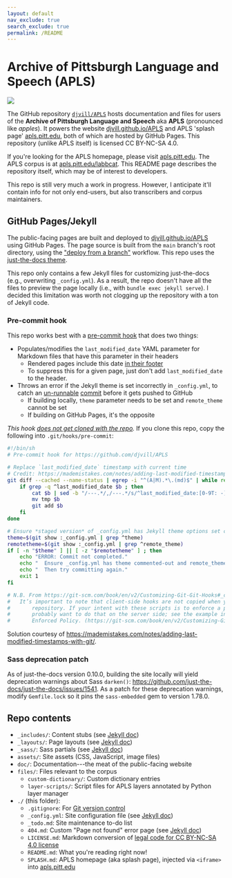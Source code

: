 ```yaml
---
layout: default
nav_exclude: true
search_exclude: true
permalink: /README
---
```


# Archive of Pittsburgh Language and Speech (APLS)

[![](https://i.creativecommons.org/l/by-nc-sa/4.0/88x31.png)](https://creativecommons.org/licenses/by-nc-sa/4.0/)

The GitHub repository [`djvill/APLS`](https://github.com/djvill/APLS) hosts documentation and files for users of the **Archive of Pittsburgh Language and Speech** aka **APLS** (pronounced like _apples_).
It powers the website [djvill.github.io/APLS](https://djvill.github.io/APLS) and APLS 'splash page' [apls.pitt.edu](https://apls.pitt.edu), both of which are hosted by GitHub Pages.
This repository (unlike APLS itself) is licensed CC BY-NC-SA 4.0.


If you're looking for the APLS homepage, please visit [apls.pitt.edu](https://apls.pitt.edu).
The APLS corpus is at [apls.pitt.edu/labbcat](https://apls.pitt.edu/labbcat).
This README page describes the repository itself, which may be of interest to developers.


This repo is still very much a work in progress.
However, I anticipate it'll contain info for not only end-users, but also transcribers and corpus maintainers.


## GitHub Pages/Jekyll

The public-facing pages are built and deployed to [djvill.github.io/APLS](https://djvill.github.io/APLS) using GitHub Pages.
The page source is built from the `main` branch's root directory, using the ["deploy from a branch"](https://docs.github.com/en/pages/getting-started-with-github-pages/configuring-a-publishing-source-for-your-github-pages-site#publishing-from-a-branch) workflow.
This repo uses the [just-the-docs theme](https://github.com/just-the-docs/just-the-docs).


This repo only contains a few Jekyll files for customizing just-the-docs (e.g., overwriting `_config.yml`).
As a result, the repo doesn't have all the files to preview the page locally (i.e., with `bundle exec jekyll serve`).
I decided this limitation was worth not clogging up the repository with a ton of Jekyll code.


### Pre-commit hook

This repo works best with a [pre-commit hook](https://git-scm.com/book/en/v2/Customizing-Git-Git-Hooks#_committing_workflow_hooks) that does two things:

- Populates/modifies the `last_modified_date` YAML parameter for Markdown files that have this parameter in their headers
	- Rendered pages include this date [in their footer](https://github.com/just-the-docs/just-the-docs/blob/main/_includes/components/footer.html#L15-L19)
	- To suppress this for a given page, just don't add `last_modified_date` to the header.
- Throws an error if the Jekyll theme is set incorrectly in `_config.yml`, to catch an [un-runnable](https://github.com/djvill/APLS/actions/runs/7646841999) [commit](https://github.com/djvill/APLS/commit/85682ae3a72f2b7727664d36e28366d3325eb1c5#diff-ecec67b0e1d7e17a83587c6d27b6baaaa133f42482b07bd3685c77f34b62d883L13-R14) before it gets pushed to GitHub
	- If building locally, `theme` parameter needs to be set and `remote_theme` cannot be set
	- If building on GitHub Pages, it's the opposite


_This hook [does not get cloned with the repo](https://git-scm.com/book/en/v2/Customizing-Git-Git-Hooks#_client_side_hooks)._
If you clone this repo, copy the following into `.git/hooks/pre-commit`:

```bash
#!/bin/sh
# Pre-commit hook for https://github.com/djvill/APLS

# Replace `last_modified_date` timestamp with current time
# Credit: https://mademistakes.com/notes/adding-last-modified-timestamps-with-git/
git diff --cached --name-status | egrep -i "^(A|M).*\.(md)$" | while read a b; do
	if grep -q ^last_modified_date $b ; then
		cat $b | sed -b "/---.*/,/---.*/s/^last_modified_date:[0-9T: -]*\(\r\?\)$/last_modified_date: $(date "+%Y-%m-%dT%H:%M:%S%:z")\1/" > tmp
		mv tmp $b
		git add $b
	fi
done

# Ensure *staged version* of _config.yml has Jekyll theme options set correctly
theme=$(git show :_config.yml | grep ^theme)
remotetheme=$(git show :_config.yml | grep ^remote_theme)
if [ -n "$theme" ] || [ -z "$remotetheme" ] ; then
	echo "ERROR: Commit not completed."
	echo "  Ensure _config.yml has theme commented-out and remote_theme uncommented."
	echo "  Then try committing again."
	exit 1
fi

# N.B. From https://git-scm.com/book/en/v2/Customizing-Git-Git-Hooks#_client_side_hooks:
# 	It’s important to note that client-side hooks are not copied when you clone a 
#		repository. If your intent with these scripts is to enforce a policy, you’ll 
#		probably want to do that on the server side; see the example in An Example Git-
#		Enforced Policy. (https://git-scm.com/book/en/v2/Customizing-Git-An-Example-Git-Enforced-Policy#_an_example_git_enforced_policy)
```

Solution courtesy of https://mademistakes.com/notes/adding-last-modified-timestamps-with-git/.


### Sass deprecation patch

As of just-the-docs version 0.10.0, building the site locally will yield deprecation warnings about Sass `darken()`: https://github.com/just-the-docs/just-the-docs/issues/1541.
As a patch for these deprecation warnings, modify `Gemfile.lock` so it pins the `sass-embedded` gem to version 1.78.0.


## Repo contents

- `_includes/`: Content stubs (see [Jekyll doc](https://jekyllrb.com/docs/includes/))
- `_layouts/`: Page layouts (see [Jekyll doc](https://jekyllrb.com/docs/layouts/))
- `_sass/`: Sass partials (see [Jekyll doc](https://jekyllrb.com/docs/configuration/sass/))
- `assets/`: Site assets (CSS, JavaScript, image files)
- `doc/`: Documentation---the meat of the public-facing website
- `files/`: Files relevant to the corpus
	- `custom-dictionary/`: Custom dictionary entries
	- `layer-scripts/`: Script files for APLS layers annotated by Python layer manager
- `./` (this folder):
	- `.gitignore`: For [Git version control](https://git-scm.com/docs/gitignore)
	- `_config.yml`: Site configuration file (see [Jekyll doc](https://jekyllrb.com/docs/configuration/))
	- `_todo.md`: Site maintenance to-do list
	- `404.md`: Custom "Page not found" error page (see [Jekyll doc](https://jekyllrb.com/tutorials/custom-404-page/))
	- `LICENSE.md`: Markdown conversion of [legal code for CC BY-NC-SA 4.0 license](https://creativecommons.org/licenses/by-nc-sa/4.0/legalcode)
	- `README.md`: What you're reading right now!
	- `SPLASH.md`: APLS homepage (aka splash page), injected via `<iframe>` into [apls.pitt.edu](https://apls.pitt.edu)
